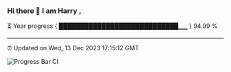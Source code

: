 ### Hi there 👋 I am Harry , 

⏳ Year progress { ████████████████████████████▁▁ } 94.99 %

---

⏰ Updated on Wed, 13 Dec 2023 17:15:12 GMT

![Progress Bar CI](https://github.com/duykhang68/duykhang68/workflows/Progress%20Bar%20CI/badge.svg)

